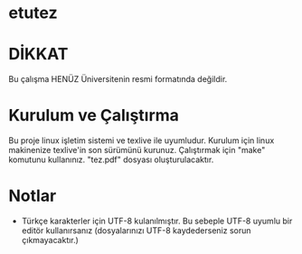 etutez
======

DİKKAT
======
Bu çalışma HENÜZ Üniversitenin resmi formatında değildir.

Kurulum ve Çalıştırma
===
Bu proje linux işletim sistemi ve texlive ile uyumludur.
Kurulum için linux makinenize texlive'in son sürümünü kurunuz.
Çalıştırmak için "make" komutunu kullanınız. "tez.pdf" dosyası oluşturulacaktır.

Notlar
===
* Türkçe karakterler için UTF-8 kulanılmıştır. Bu sebeple UTF-8 uyumlu bir editör kullanırsanız (dosyalarınızı UTF-8 kaydederseniz sorun çıkmayacaktır.)

